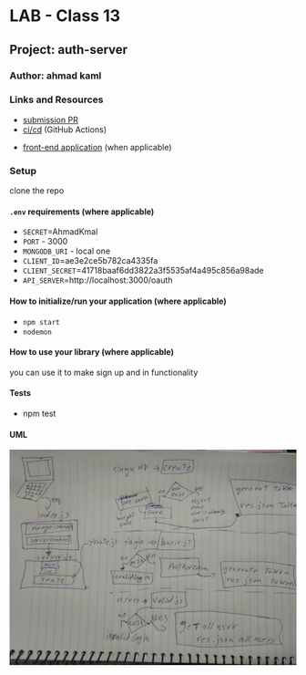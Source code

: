 # LAB - Class 13

## Project: auth-server

### Author: ahmad kaml

### Links and Resources

- [submission PR](https://github.com/401-advanced-javascript-ahmadkmal/auth-server/pull/1)
- [ci/cd](https://github.com/401-advanced-javascript-ahmadkmal/auth-server/pull/1/checks?check_run_id=748025115) (GitHub Actions)

<!-- - [back-end server url](http://xyz.com) (when applicable) -->
- [front-end application](https://oauth-ahmad.herokuapp.com/) (when applicable)

### Setup

clone the repo

#### `.env` requirements (where applicable)

- `SECRET`=AhmadKmal
- `PORT` - 3000
- `MONGODB_URI` - local one
- `CLIENT_ID`=ae3e2ce5b782ca4335fa
- `CLIENT_SECRET`=41718baaf6dd3822a3f5535af4a495c856a98ade
- `API_SERVER`=http://localhost:3000/oauth


#### How to initialize/run your application (where applicable)

- `npm start`
- `nodemon`

#### How to use your library (where applicable)

you can use it to make sign up and in functionality

#### Tests

- npm test

#### UML

![UML](102906774_2696363104018538_4740654746145184175_n.jpg)